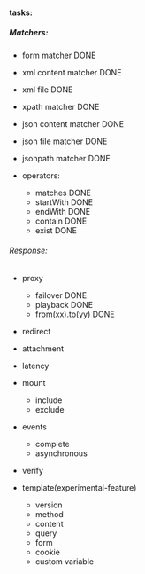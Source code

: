 #### tasks:

##### Matchers:
- form matcher DONE

- xml content matcher DONE
- xml file DONE
- xpath matcher DONE

- json content matcher DONE
- json file matcher    DONE
- jsonpath matcher     DONE

- operators:
    - matches DONE
    - startWith DONE
    - endWith DONE
    - contain DONE
    - exist DONE


###### Response:
- proxy
    - failover DONE
    - playback DONE
    - from(xx).to(yy) DONE
- redirect
- attachment
- latency
- mount
  - include
  - exclude
- events
  - complete
  - asynchronous
- verify

- template(experimental-feature)
  - version
  - method
  - content
  - query
  - form
  - cookie
  - custom variable